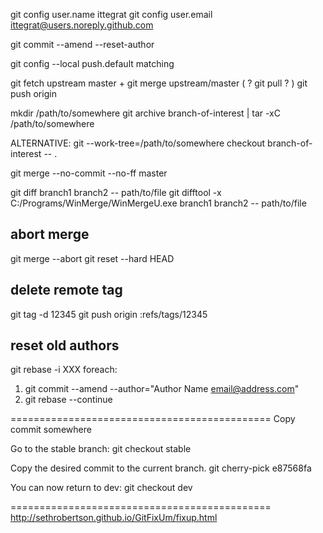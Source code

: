 git config user.name ittegrat
git config user.email ittegrat@users.noreply.github.com

git commit --amend --reset-author

git config --local push.default matching

git fetch upstream master + git merge upstream/master ( ? git pull ? )
git push origin

mkdir /path/to/somewhere
git archive branch-of-interest | tar -xC /path/to/somewhere

ALTERNATIVE:
 git --work-tree=/path/to/somewhere checkout branch-of-interest -- .

git merge --no-commit --no-ff master

git diff branch1 branch2 -- path/to/file
git difftool -x C:/Programs/WinMerge/WinMergeU.exe branch1 branch2 -- path/to/file

## abort merge
git merge --abort
git reset --hard HEAD

## delete remote tag
git tag -d 12345
git push origin :refs/tags/12345

## reset old authors
git rebase -i XXX
foreach:
 1. git commit --amend --author="Author Name <email@address.com>"
 2. git rebase --continue

=============================================
Copy commit somewhere

Go to the stable branch:
git checkout stable

Copy the desired commit to the current branch.
git cherry-pick e87568fa

You can now return to dev:
git checkout dev

=============================================
http://sethrobertson.github.io/GitFixUm/fixup.html
